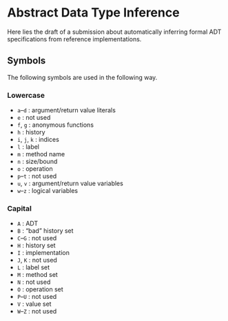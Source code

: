 # Abstract Data Type Inference

Here lies the draft of a submission about automatically inferring formal ADT
specifications from reference implementations.

## Symbols

The following symbols are used in the following way.

### Lowercase

* `a`–`d` : argument/return value literals
* `e` : not used
* `f`, `g` : anonymous functions
* `h` : history
* `i`, `j`, `k` : indices
* `l` : label
* `m` : method name
* `n` : size/bound
* `o` : operation
* `p`–`t` : not used
* `u`, `v` : argument/return value variables
* `w`–`z` : logical variables

### Capital

* `A` : ADT
* `B` : “bad” history set
* `C`–`G` : not used
* `H` : history set
* `I` : implementation
* `J`, `K` : not used
* `L` : label set
* `M` : method set
* `N` : not used
* `O` : operation set
* `P`–`U` : not used
* `V` : value set
* `W`–`Z` : not used
